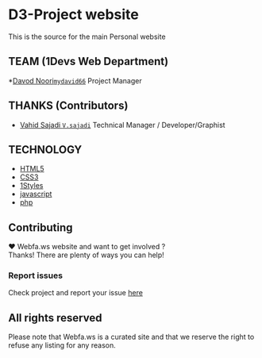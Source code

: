 # D3-Project  website
This is the source for the main Personal website

## TEAM (1Devs Web Department)
*[Davod Noori`mydavid66`](https://github.com/mydavid66) Project Manager

## THANKS (Contributors)
* [Vahid Sajadi `V.sajadi`](https://github.com/v.sajadi) Technical Manager / Developer/Graphist

## TECHNOLOGY
* [HTML5](http://ali.md/wiki/html5)
* [CSS3](http://ali.md/css3ref)
* [1Styles](http://ali.md/1styles)
* [javascript](http://ali.md/javascript)
* [php](http://ali.md/php)




## Contributing
♥ Webfa.ws website and want to get involved ?  
Thanks! There are plenty of ways you can help!  

### Report issues
Check project and report your issue [here](https://github.com/D3-project)    


## All rights reserved ###
Please note that  Webfa.ws  is a curated site and that we reserve the right to refuse any listing for any reason.  
  


